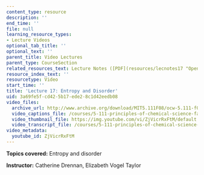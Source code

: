 ```yaml
---
content_type: resource
description: ''
end_time: ''
file: null
learning_resource_types:
- Lecture Videos
optional_tab_title: ''
optional_text: ''
parent_title: Video Lectures
parent_type: CourseSection
related_resources_text: Lecture Notes ([PDF](resources/lecnotes17 "Open in a new window."))
resource_index_text: ''
resourcetype: Video
start_time: ''
title: 'Lecture 17: Entropy and Disorder'
uid: 3a69fe5f-cd42-5b17-ede2-8c1d42eedb08
video_files:
  archive_url: http://www.archive.org/download/MIT5.111F08/ocw-5.111-f08-lec17_300k.mp4
  video_captions_file: /courses/5-111-principles-of-chemical-science-fall-2008/9d91a9c421f05fdc9111403509e561b9_ZjVicrRxFtM.vtt
  video_thumbnail_file: https://img.youtube.com/vi/ZjVicrRxFtM/default.jpg
  video_transcript_file: /courses/5-111-principles-of-chemical-science-fall-2008/03b7e64cf21873599731ddb5411ea7eb_ZjVicrRxFtM.pdf
video_metadata:
  youtube_id: ZjVicrRxFtM
---
```


**Topics covered:** Entropy and disorder

**Instructor:** Catherine Drennan, Elizabeth Vogel Taylor